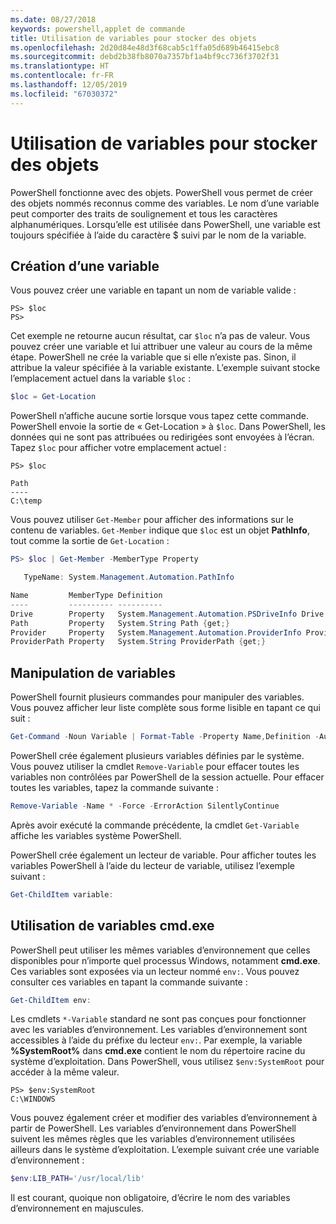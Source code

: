 ```yaml
---
ms.date: 08/27/2018
keywords: powershell,applet de commande
title: Utilisation de variables pour stocker des objets
ms.openlocfilehash: 2d20d84e48d3f68cab5c1ffa05d689b46415ebc8
ms.sourcegitcommit: debd2b38fb8070a7357bf1a4bf9cc736f3702f31
ms.translationtype: HT
ms.contentlocale: fr-FR
ms.lasthandoff: 12/05/2019
ms.locfileid: "67030372"
---
```

# <a name="using-variables-to-store-objects"></a>Utilisation de variables pour stocker des objets

PowerShell fonctionne avec des objets. PowerShell vous permet de créer des objets nommés reconnus comme des variables.
Le nom d’une variable peut comporter des traits de soulignement et tous les caractères alphanumériques. Lorsqu’elle est utilisée dans PowerShell, une variable est toujours spécifiée à l’aide du caractère \$ suivi par le nom de la variable.

## <a name="creating-a-variable"></a>Création d’une variable

Vous pouvez créer une variable en tapant un nom de variable valide :

```
PS> $loc
PS>
```

Cet exemple ne retourne aucun résultat, car `$loc` n’a pas de valeur. Vous pouvez créer une variable et lui attribuer une valeur au cours de la même étape. PowerShell ne crée la variable que si elle n’existe pas.
Sinon, il attribue la valeur spécifiée à la variable existante. L’exemple suivant stocke l’emplacement actuel dans la variable `$loc` :

```powershell
$loc = Get-Location
```

PowerShell n’affiche aucune sortie lorsque vous tapez cette commande. PowerShell envoie la sortie de « Get-Location » à `$loc`. Dans PowerShell, les données qui ne sont pas attribuées ou redirigées sont envoyées à l’écran. Tapez `$loc` pour afficher votre emplacement actuel :

```
PS> $loc

Path
----
C:\temp
```

Vous pouvez utiliser `Get-Member` pour afficher des informations sur le contenu de variables. `Get-Member` indique que `$loc` est un objet **PathInfo**, tout comme la sortie de `Get-Location` :

```powershell
PS> $loc | Get-Member -MemberType Property

   TypeName: System.Management.Automation.PathInfo

Name         MemberType Definition
----         ---------- ----------
Drive        Property   System.Management.Automation.PSDriveInfo Drive {get;}
Path         Property   System.String Path {get;}
Provider     Property   System.Management.Automation.ProviderInfo Provider {...
ProviderPath Property   System.String ProviderPath {get;}
```

## <a name="manipulating-variables"></a>Manipulation de variables

PowerShell fournit plusieurs commandes pour manipuler des variables. Vous pouvez afficher leur liste complète sous forme lisible en tapant ce qui suit :

```powershell
Get-Command -Noun Variable | Format-Table -Property Name,Definition -AutoSize -Wrap
```

PowerShell crée également plusieurs variables définies par le système. Vous pouvez utiliser la cmdlet `Remove-Variable` pour effacer toutes les variables non contrôlées par PowerShell de la session actuelle. Pour effacer toutes les variables, tapez la commande suivante :

```powershell
Remove-Variable -Name * -Force -ErrorAction SilentlyContinue
```

Après avoir exécuté la commande précédente, la cmdlet `Get-Variable` affiche les variables système PowerShell.

PowerShell crée également un lecteur de variable. Pour afficher toutes les variables PowerShell à l’aide du lecteur de variable, utilisez l’exemple suivant :

```powershell
Get-ChildItem variable:
```

## <a name="using-cmdexe-variables"></a>Utilisation de variables cmd.exe

PowerShell peut utiliser les mêmes variables d’environnement que celles disponibles pour n’importe quel processus Windows, notamment **cmd.exe**. Ces variables sont exposées via un lecteur nommé `env:`. Vous pouvez consulter ces variables en tapant la commande suivante :

```powershell
Get-ChildItem env:
```

Les cmdlets `*-Variable` standard ne sont pas conçues pour fonctionner avec les variables d’environnement. Les variables d’environnement sont accessibles à l’aide du préfixe du lecteur `env:`. Par exemple, la variable **%SystemRoot%** dans **cmd.exe** contient le nom du répertoire racine du système d’exploitation. Dans PowerShell, vous utilisez `$env:SystemRoot` pour accéder à la même valeur.

```
PS> $env:SystemRoot
C:\WINDOWS
```

Vous pouvez également créer et modifier des variables d’environnement à partir de PowerShell. Les variables d’environnement dans PowerShell suivent les mêmes règles que les variables d’environnement utilisées ailleurs dans le système d’exploitation. L’exemple suivant crée une variable d’environnement :

```powershell
$env:LIB_PATH='/usr/local/lib'
```

Il est courant, quoique non obligatoire, d’écrire le nom des variables d’environnement en majuscules.
